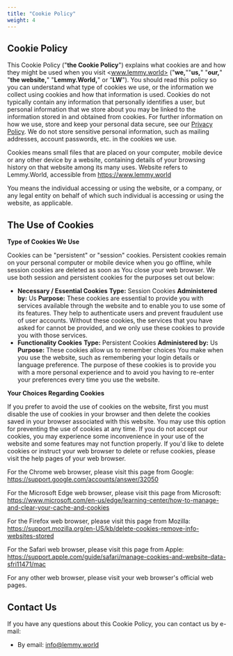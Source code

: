 ```yaml
---
title: "Cookie Policy"
weight: 4
---
```


## Cookie Policy

This Cookie Policy ("**the Cookie Policy**") explains what cookies are and how they might be used when you visit <www.lemmy.world> ("**we,**""**us,**" "**our,**" "**the website,**" "**Lemmy.World,**" or "**LW**"). You should read this policy so you can understand what type of cookies we use, or the information we collect using cookies and how that information is used. Cookies do not typically contain any information that personally identifies a user, but personal information that we store about you may be linked to the information stored in and obtained from cookies. For further information on how we use, store and keep your personal data secure, see our [Privacy Policy](https://legal.lemmy.world/privacy-policy-/). We do not store sensitive personal information, such as mailing addresses, account passwords, etc. in the cookies we use.

Cookies means small files that are placed on your computer, mobile device or any other device by a website, containing details of your browsing history on that website among its many uses. Website refers to Lemmy.World, accessible from <https://www.lemmy.world>

You means the individual accessing or using the website, or a company, or any legal entity on behalf of which such individual is accessing or using the website, as applicable.

## The Use of Cookies

**Type of Cookies We Use**

Cookies can be "persistent" or "session" cookies. Persistent cookies remain on your personal computer or mobile device when you go offline, while session cookies are deleted as soon as You close your web browser. We use both session and persistent cookies for the purposes set out below:

- **Necessary / Essential Cookies**
  **Type:** Session Cookies
  **Administered by:** Us
  **Purpose:** These cookies are essential to provide you with services available through the website and to enable you to use some of its features. They help to authenticate users and prevent fraudulent use of user accounts. Without these cookies, the services that you have asked for cannot be provided, and we only use these cookies to provide you with those services.
- **Functionality Cookies**
  **Type:** Persistent Cookies
  **Administered by:** Us
  **Purpose:** These cookies allow us to remember choices You make when you use the website, such as remembering your login details or language preference. The purpose of these cookies is to provide you with a more personal experience and to avoid you having to re-enter your preferences every time you use the website.

**Your Choices Regarding Cookies**

If you prefer to avoid the use of cookies on the website, first you must disable the use of cookies in your browser and then delete the cookies saved in your browser associated with this website. You may use this option for preventing the use of cookies at any time. If you do not accept our cookies, you may experience some inconvenience in your use of the website and some features may not function properly. If you'd like to delete cookies or instruct your web browser to delete or refuse cookies, please visit the help pages of your web browser.

For the Chrome web browser, please visit this page from Google: <https://support.google.com/accounts/answer/32050>

For the Microsoft Edge web browser, please visit this page from Microsoft: <https://www.microsoft.com/en-us/edge/learning-center/how-to-manage-and-clear-your-cache-and-cookies>

For the Firefox web browser, please visit this page from Mozilla: <https://support.mozilla.org/en-US/kb/delete-cookies-remove-info-websites-stored>

For the Safari web browser, please visit this page from Apple: <https://support.apple.com/guide/safari/manage-cookies-and-website-data-sfri11471/mac>

For any other web browser, please visit your web browser's official web pages.

## Contact Us

If you have any questions about this Cookie Policy, you can contact us by e-mail:

- By email: <info@lemmy.world>
